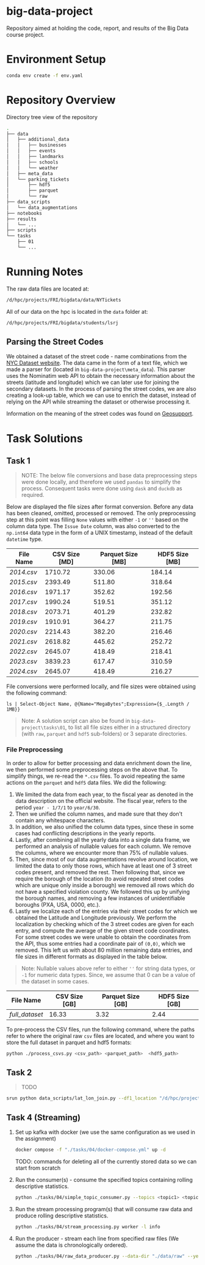 # big-data-project
Repository aimed at holding the code, report, and results of the Big Data course project.

# Environment Setup

```bash
conda env create -f env.yaml
```

# Repository Overview

Directory tree view of the repository

```sh
.
├── data
│   ├── additional_data
│   │   ├── businesses
│   │   ├── events
│   │   ├── landmarks
│   │   ├── schools
│   │   └── weather
│   ├── meta_data
│   └── parking_tickets
│       ├── hdf5
│       ├── parquet
│       └── raw
├── data_scripts
│   └── data_augmentations
├── notebooks
├── results
│   └── ...
├── scripts
└── tasks
    ├── 01
    └── ...
```

# Running Notes

The raw data files are located at:
```bash
/d/hpc/projects/FRI/bigdata/data/NYTickets
```

All of our data on the hpc is located in the `data` folder at:
```bash
/d/hpc/projects/FRI/bigdata/students/lsrj
```

## Parsing the Street Codes

We obtained a dataset of the street code - name combinations from the [NYC Dataset website](https://data.cityofnewyork.us/City-Government/Street-Name-Dictionary/w4v2-rv6b/about_data ). The data came in the form of a text file, which we made a parser for (located in `big-data-project\meta_data`). This parser uses the Nominatim web API to obtain the necessary information about the streets (latitude and longitude) which we can later use for joining the secondary datasets. In the process of parsing the street codes, we are also creating a look-up table, which we can use to enrich the dataset, instead of relying on the API while streaming the dataset or otherwise processing it.

Information on the meaning of the street codes was found on [Geosupport](https://nycplanning.github.io/Geosupport-UPG/chapters/chapterIV/chapterIV/).

# Task Solutions

## Task 1

> NOTE: The below file conversions and base data preprocessing steps were done locally, and therefore we used `pandas` to simplify the process. Consequent tasks were done using `dask` and `duckdb` as required.

Below are displayed the file sizes after format conversion. Before any data has been cleaned, omitted, processed or removed. The only preprocessing step at this point was filling `None` values with either `-1` or `''` based on the column data type. The `Issue Date` column, was also converted to the `np.int64` data type in the form of a UNIX timestamp, instead of the default `datetime` type.

| **File Name** | **CSV Size [MD]** | **Parquet Size [MB]** | **HDF5 Size [MB]** |
| ------------- | ----------------- | --------------------- | ------------------ |
| *2014.csv*    | 1710.72           | 330.06                | 184.14             |
| *2015.csv*    | 2393.49           | 511.80                | 318.64             |
| *2016.csv*    | 1971.17           | 352.62                | 192.56             |
| *2017.csv*    | 1990.24           | 519.51                | 351.12             |
| *2018.csv*    | 2073.71           | 401.29                | 232.82             |
| *2019.csv*    | 1910.91           | 364.27                | 211.75             |
| *2020.csv*    | 2214.43           | 382.20                | 216.46             |
| *2021.csv*    | 2618.82           | 445.62                | 252.72             |
| *2022.csv*    | 2645.07           | 418.49                | 218.41             |
| *2023.csv*    | 3839.23           | 617.47                | 310.59             |
| *2024.csv*    | 2645.07           | 418.49                | 216.27             |

File conversions were performed locally, and file sizes were obtained using the following command:
```pwsh
ls | Select-Object Name, @{Name="MegaBytes";Expression={$_.Length / 1MB}}
```

> Note: A solution script can also be found in `big-data-project\tasks\01`, to list all file sizes either in a structured directory (with `raw`, `parquet` and `hdf5` sub-folders) or 3 separate directories.

### File Preprocessing

In order to allow for better processing and data enrichment down the line, we then performed some preprocessing steps on the above that. To simplify things, we re-read the `*.csv` files. To avoid repeating the same actions on the `parquet` and `hdf5` data files. We did the following:
1. We limited the data from each year, to the fiscal year as denoted in the data description on the official website. The fiscal year, refers to the period `year - 1/7/1` to `year/6/30`.
2. Then we unified the column names, and made sure that they don't contain any whitespace characters.
3. In addition, we also unified the column data types, since these in some cases had conflicting descriptions in the yearly reports.
4. Lastly, after combining all the yearly data into a single data frame, we performed an analysis of nullable values for each column. We remove the columns, where we encounter more than $75\%$ of nullable values.
5. Then, since most of our data augmentations revolve around location, we limited the data to only those rows, which have at least one of 3 street codes present, and removed the rest. Then following that, since we require the borough of the location (to avoid repeated street codes which are unique only inside a borough) we removed all rows which do not have a specified violation county. We followed this up by unifying the borough names, and removing a few instances of unidentifiable boroughs (PXA, USA, 0000, etc.).
6. Lastly we localize each of the entries via their street codes for which we obtained the Latitude and Longitude previously. We perform the localization by checking which of the 3 street codes are given for each entry, and compute the average of the given street code coordinates. For some street codes we were unable to obtain the coordinates from the API, thus some entries had a coordinate pair of `(0,0)`, which we removed. This left us with about 80 million remaining data entries, and file sizes in different formats as displayed in the table below.

> Note: Nullable values above refer to either `''` for string data types, or `-1` for numeric data types. Since, we assume that 0 can be a value of the dataset in some cases.

| **File Name**  | **CSV Size [GB]** | **Parquet Size [GB]** | **HDF5 Size [GB]** |
| -------------- | ----------------- | --------------------- | ------------------ |
| *full_dataset* | 16.33             | 3.32                  | 2.44               |

To pre-process the CSV files, run the following command, where the paths refer to where the original raw `csv` files are located, and where you want to store the full dataset in parquet and hdf5 formats:
```sh
python ./process_csvs.py <csv_path> <parquet_path>  <hdf5_path>
```

## Task 2

> TODO

```bash
srun python data_scripts/lat_lon_join.py --df1_location "/d/hpc/projects/FRI/bigdata/students/lsrj/data/parking_tickets/parquet/full_data_cleaned.parquet" --df1_key "Summons Number" --df2_location "/d/hpc/projects/FRI/bigdata/students/lsrj/data/additional_data/schools/high_schools_NYC_2021_processed.csv" --df2_key "school_name" --output_location "/d/hpc/projects/FRI/bigdata/students/lsrj/data/aggregated_data" --output_name "tickets_high_schools_agg"
```

## Task 4 (Streaming)

1. Set up kafka with docker (we use the same configuration as we used in the assignment)
    ```bash
    docker compose -f "./tasks/04/docker-compose.yml" up -d
    ```
    TODO: commands for deleting all of the currently stored data so we can start from scratch


2. Run the consumer(s) - consume the specified topics containing rolling descriptive statistics.
    ```bash
    python ./tasks/04/simple_topic_consumer.py --topics <topic1> <topic2> <topic3> ... --save <False|True>
    ```

3. Run the stream processing program(s) that will consume raw data and produce rolling descriptive statistics.
    ```bash
    python ./tasks/04/stream_processing.py worker -l info
    ```

4. Run the producer - stream each line from specified raw files (We assume the data is chronologically ordered).
    ```bash
    python ./tasks/04/raw_data_producer.py --data-dir "./data/raw" --years <year1> <year2> <year3> ... --n-lines <number of lines to stream | -1 for whole file>
    ```